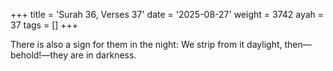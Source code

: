 +++
title = 'Surah 36, Verses 37'
date = '2025-08-27'
weight = 3742
ayah = 37
tags = []
+++

There is also a sign for them in the night: We strip from it daylight, then—behold!—they are in darkness.